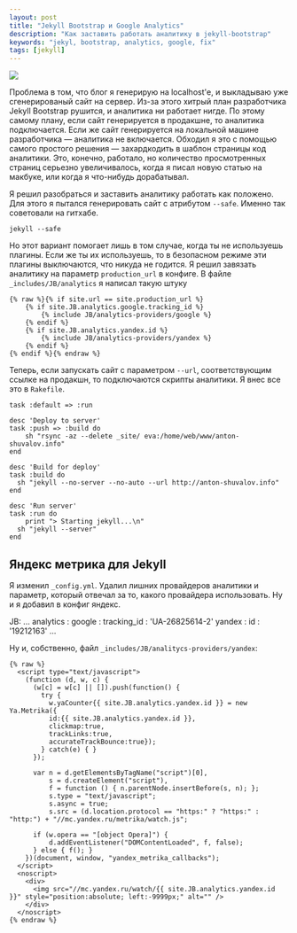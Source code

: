 ```yaml
---
layout: post
title: "Jekyll Bootstrap и Google Analytics"
description: "Как заставить работать аналитику в jekyll-bootstrap"
keywords: "jekyl, bootstrap, analytics, google, fix"
tags: [jekyll]
---
```



![](http://31808.selcdn.ru/it-prm/pics/jekyll.png) 
 
Проблема в том, что блог я генерирую на localhost'e, и выкладываю уже 
сгенерированый сайт на сервер. Из-за этого хитрый план разработчика Jekyll 
Bootstrap рушится, и аналитика ни работает нигде. По этому самому плану, 
если сайт генерируется в продакшне, то аналитика подключается. Если же сайт 
генерируется на локальной машине разработчика — аналитика не включается. 
Обходил я это с помощью самого простого решения — захардкодить в шаблон страницы
код аналитики. Это, конечно, работало, но количество просмотренных страниц
серьезно увеличивалось, когда я писал новую статью на макбуке, или когда я
что-нибудь дорабатывал. 

Я решил разобраться и заставить аналитику работать как положено. Для этого я
пытался генерировать сайт с атрибутом `--safe`. Именно так советовали на гитхабе.

    jekyll --safe

Но этот вариант помогает лишь в том случае, когда ты не используешь плагины.
Если же ты их используешь, то в безопасном режиме эти плагины выключаются, что
никуда не годится. Я решил завязать аналитику на параметр `production_url`
в конфиге. В файле `_includes/JB/analytics` я написал такую штуку

    {% raw %}{% if site.url == site.production_url %}
        {% if site.JB.analytics.google.tracking_id %}
            {% include JB/analytics-providers/google %}
        {% endif %}
        {% if site.JB.analytics.yandex.id %}
            {% include JB/analytics-providers/yandex %}
        {% endif %}
    {% endif %}{% endraw %}

Теперь, если запускать сайт с параметром `--url`, соответствующим ссылке 
на продакшн, то подключаются скрипты аналитики. Я внес все это в `Rakefile`.

    task :default => :run
     
    desc 'Deploy to server'
    task :push => :build do
        sh "rsync -az --delete _site/ eva:/home/web/www/anton-shuvalov.info"
    end
     
    desc 'Build for deploy'
    task :build do
      sh "jekyll --no-server --no-auto --url http://anton-shuvalov.info"
    end
     
    desc 'Run server'
    task :run do
        print "> Starting jekyll...\n"
      sh "jekyll --server"
    end
 
## Яндекс метрика для Jekyll
 
Я изменил `_config.yml`. Удалил лишних провайдеров аналитики и параметр,
который отвечал за то, какого провайдера использовать. Ну и я добавил
в конфиг яндекс.

  JB:
    ...
    analytics :
    google : 
      tracking_id : 'UA-26825614-2'
    yandex :
      id : '19212163'
    ...
 
Ну и, собственно, файл `_includes/JB/analitycs-providers/yandex`:

    {% raw %}
      <script type="text/javascript">
        (function (d, w, c) {
          (w[c] = w[c] || []).push(function() {
            try {
              w.yaCounter{{ site.JB.analytics.yandex.id }} = new Ya.Metrika({
              id:{{ site.JB.analytics.yandex.id }},
              clickmap:true,
              trackLinks:true,
              accurateTrackBounce:true});
            } catch(e) { }
          });
         
          var n = d.getElementsByTagName("script")[0],
              s = d.createElement("script"),
              f = function () { n.parentNode.insertBefore(s, n); };
              s.type = "text/javascript";
              s.async = true;
              s.src = (d.location.protocol == "https:" ? "https:" : "http:") + "//mc.yandex.ru/metrika/watch.js";
         
          if (w.opera == "[object Opera]") {
              d.addEventListener("DOMContentLoaded", f, false);
          } else { f(); }
        })(document, window, "yandex_metrika_callbacks");
      </script>
      <noscript>
        <div>
          <img src="//mc.yandex.ru/watch/{{ site.JB.analytics.yandex.id }}" style="position:absolute; left:-9999px;" alt="" />
        </div>
      </noscript>
    {% endraw %}